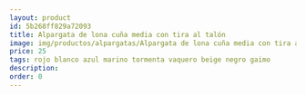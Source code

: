 ```yaml
---
layout: product
id: 5b268ff829a72093
title: Alpargata de lona cuña media con tira al talón
image: img/productos/alpargatas/Alpargata de lona cuña media con tira al talón=25 =rojo blanco azul marino tormenta vaquero beige negro gaimo.webp
price: 25 
tags: rojo blanco azul marino tormenta vaquero beige negro gaimo
description: 
order: 0
---
```

